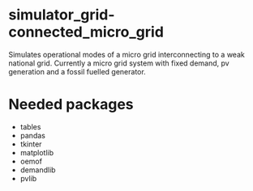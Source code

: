 # simulator_grid-connected_micro_grid
Simulates operational modes of a micro grid interconnecting to a weak national grid. 
Currently a micro grid system with fixed demand, pv generation and a fossil fuelled 
generator. 

# Needed packages
* tables
* pandas
* tkinter
* matplotlib
* oemof
* demandlib
* pvlib
